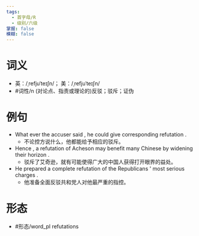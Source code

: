 ```yaml
---
tags:
  - 首字母/R
  - 级别/六级
掌握: false
模糊: false
---
```

# 词义
- 英：/ˌrefjuˈteɪʃn/； 美：/ˌrefjuˈteɪʃn/
- #词性/n  (对论点、指责或理论的)反驳；驳斥；证伪
# 例句
- What ever the accuser said , he could give corresponding refutation .
	- 不论控方说什么，他都能给予相应的驳斥。
- Hence , a refutation of Acheson may benefit many Chinese by widening their horizon .
	- 驳斥了艾奇逊，就有可能使得广大的中国人获得打开眼界的益处。
- He prepared a complete refutation of the Republicans ' most serious charges .
	- 他准备全面反驳共和党人对他最严重的指控。
# 形态
- #形态/word_pl refutations
